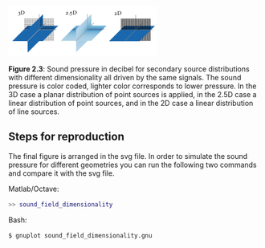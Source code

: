 ![Fig 2.3](fig2_03.png)

**Figure 2.3**: Sound pressure in decibel
for secondary source distributions with
different dimensionality all driven by
the same signals. The sound pressure is
color coded, lighter color corresponds
to lower pressure. In the 3D case a planar distribution of point sources is
applied, in the 2.5D case a linear distribution of point sources, and in the 2D case
a linear distribution of line sources.

## Steps for reproduction

The final figure is arranged in the svg file. In order to simulate the sound
pressure for different geometries you can run the following two commands and
compare it with the svg file.

Matlab/Octave:
```Matlab
>> sound_field_dimensionality
```

Bash:
```Bash
$ gnuplot sound_field_dimensionality.gnu
```
